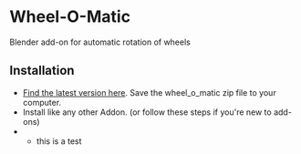 # Wheel-O-Matic
Blender add-on for automatic rotation of wheels

## Installation
- [Find the latest version here](https://github.com/TechArtToolBox/wheel-o-matic/releases/latest). Save the wheel_o_matic zip file to your computer.
- Install like any other Addon. (or follow these steps if you're new to add-ons)
- - this is a test
